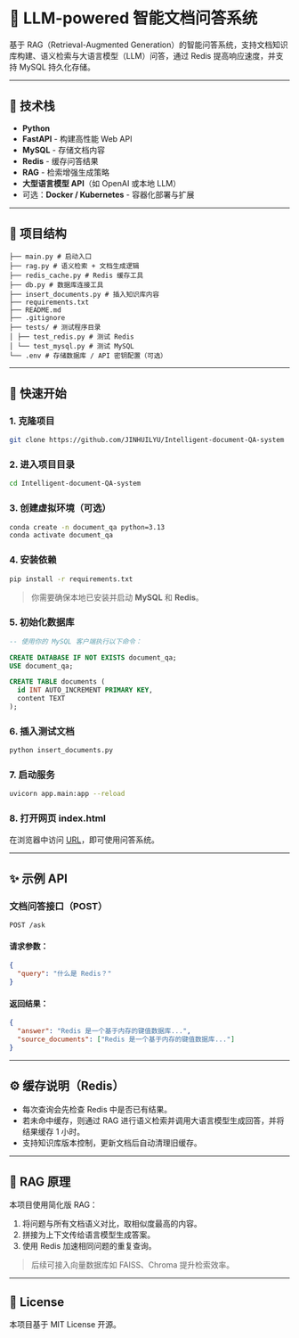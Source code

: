 # 📘 LLM-powered 智能文档问答系统

基于 RAG（Retrieval-Augmented Generation）的智能问答系统，支持文档知识库构建、语义检索与大语言模型（LLM）问答，通过 Redis 提高响应速度，并支持 MySQL 持久化存储。

---

## 🔧 技术栈

- **Python**
- **FastAPI** - 构建高性能 Web API
- **MySQL** - 存储文档内容
- **Redis** - 缓存问答结果
- **RAG** - 检索增强生成策略
- **大型语言模型 API**（如 OpenAI 或本地 LLM）
- 可选：**Docker / Kubernetes** - 容器化部署与扩展

---

## 📁 项目结构

```
├── main.py # 启动入口
├── rag.py # 语义检索 + 文档生成逻辑
├── redis_cache.py # Redis 缓存工具
├── db.py # 数据库连接工具
├── insert_documents.py # 插入知识库内容 
├── requirements.txt 
├── README.md 
├── .gitignore
├── tests/ # 测试程序目录
│ ├── test_redis.py # 测试 Redis
│ └── test_mysql.py # 测试 MySQL
└── .env # 存储数据库 / API 密钥配置（可选）
```

---

## 🚀 快速开始

### 1. 克隆项目

```bash
git clone https://github.com/JINHUILYU/Intelligent-document-QA-system
```

### 2. 进入项目目录

```bash
cd Intelligent-document-QA-system
```

### 3. 创建虚拟环境（可选）

```bash
conda create -n document_qa python=3.13
conda activate document_qa
```

### 4. 安装依赖

```bash
pip install -r requirements.txt
```

> 你需要确保本地已安装并启动 **MySQL** 和 **Redis**。

### 5. 初始化数据库

```sql
-- 使用你的 MySQL 客户端执行以下命令：

CREATE DATABASE IF NOT EXISTS document_qa;
USE document_qa;

CREATE TABLE documents (
  id INT AUTO_INCREMENT PRIMARY KEY,
  content TEXT
);
```

### 6. 插入测试文档

```bash
python insert_documents.py
```

### 7. 启动服务

```bash
uvicorn app.main:app --reload
```

### 8. 打开网页 index.html

在浏览器中访问 [URL](http://localhost:63343/Intelligent-document-QA-system/index.html)，即可使用问答系统。

---

## ✨ 示例 API

### 文档问答接口（POST）

```
POST /ask
```

#### 请求参数：

```json
{
  "query": "什么是 Redis？"
}
```

#### 返回结果：

```json
{
  "answer": "Redis 是一个基于内存的键值数据库...",
  "source_documents": ["Redis 是一个基于内存的键值数据库..."]
}
```

---

## ⚙️ 缓存说明（Redis）

- 每次查询会先检查 Redis 中是否已有结果。
- 若未命中缓存，则通过 RAG 进行语义检索并调用大语言模型生成回答，并将结果缓存 1 小时。
- 支持知识库版本控制，更新文档后自动清理旧缓存。

---

## 📖 RAG 原理

本项目使用简化版 RAG：

1. 将问题与所有文档语义对比，取相似度最高的内容。
2. 拼接为上下文传给语言模型生成答案。
3. 使用 Redis 加速相同问题的重复查询。

> 后续可接入向量数据库如 FAISS、Chroma 提升检索效率。

---

## 📝 License

本项目基于 MIT License 开源。